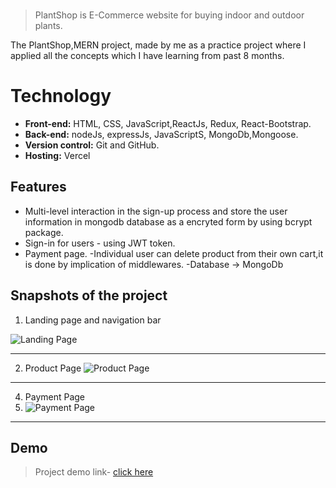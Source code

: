 

<br>

> PlantShop is E-Commerce website for buying indoor and outdoor plants.

The PlantShop,MERN project, made by me as a practice project where I applied all the concepts which I have learning from past 8 months.




  
# Technology

- **Front-end:** HTML, CSS, JavaScript,ReactJs, Redux, React-Bootstrap.
- **Back-end:** nodeJs, expressJs, JavaScriptS, MongoDb,Mongoose.
- **Version control:** Git and GitHub.
- **Hosting:** Vercel

  
## Features


- Multi-level interaction in the sign-up process and store the user information in mongodb database as a encryted form by using bcrypt package.
- Sign-in for users - using JWT token.
- Payment page.
-Individual user can delete product from their own cart,it is done by implication of middlewares.
-Database -> MongoDb

## Snapshots of the project

1. Landing page and navigation bar

![Landing Page](https://github.com/[shiivaniiawasthii]/[MERN-Ecommerce]/blob/[main]/plant1.png?raw=true)
*******************************************************************************
2. Product Page
![Product Page](https://github.com/[shiivaniiawasthii]/[MERN-Ecommerce]/blob/[main]/plant2.png?raw=true)
*******************************************************************************

4. Payment Page
5. ![Payment Page](https://github.com/[shiivaniiawasthii]/[MERN-Ecommerce]/blob/[main]/plant-5.png?raw=true)
    

*******************************************************************************




 
## Demo

>Project demo link- 
<a href="https://frotend-shvaniawsthi001-gmailcom.vercel.app/">click here</a>


  










